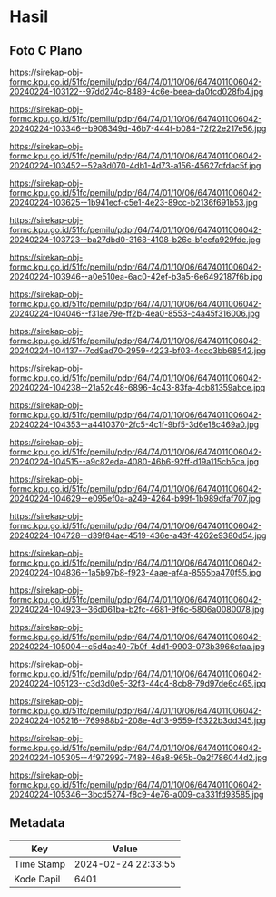 # Hasil

## Foto C Plano

https://sirekap-obj-formc.kpu.go.id/51fc/pemilu/pdpr/64/74/01/10/06/6474011006042-20240224-103122--97dd274c-8489-4c6e-beea-da0fcd028fb4.jpg

https://sirekap-obj-formc.kpu.go.id/51fc/pemilu/pdpr/64/74/01/10/06/6474011006042-20240224-103346--b908349d-46b7-444f-b084-72f22e217e56.jpg

https://sirekap-obj-formc.kpu.go.id/51fc/pemilu/pdpr/64/74/01/10/06/6474011006042-20240224-103452--52a8d070-4db1-4d73-a156-45627dfdac5f.jpg

https://sirekap-obj-formc.kpu.go.id/51fc/pemilu/pdpr/64/74/01/10/06/6474011006042-20240224-103625--1b941ecf-c5e1-4e23-89cc-b2136f691b53.jpg

https://sirekap-obj-formc.kpu.go.id/51fc/pemilu/pdpr/64/74/01/10/06/6474011006042-20240224-103723--ba27dbd0-3168-4108-b26c-b1ecfa929fde.jpg

https://sirekap-obj-formc.kpu.go.id/51fc/pemilu/pdpr/64/74/01/10/06/6474011006042-20240224-103946--a0e510ea-6ac0-42ef-b3a5-6e6492187f6b.jpg

https://sirekap-obj-formc.kpu.go.id/51fc/pemilu/pdpr/64/74/01/10/06/6474011006042-20240224-104046--f31ae79e-ff2b-4ea0-8553-c4a45f316006.jpg

https://sirekap-obj-formc.kpu.go.id/51fc/pemilu/pdpr/64/74/01/10/06/6474011006042-20240224-104137--7cd9ad70-2959-4223-bf03-4ccc3bb68542.jpg

https://sirekap-obj-formc.kpu.go.id/51fc/pemilu/pdpr/64/74/01/10/06/6474011006042-20240224-104238--21a52c48-6896-4c43-83fa-4cb81359abce.jpg

https://sirekap-obj-formc.kpu.go.id/51fc/pemilu/pdpr/64/74/01/10/06/6474011006042-20240224-104353--a4410370-2fc5-4c1f-9bf5-3d6e18c469a0.jpg

https://sirekap-obj-formc.kpu.go.id/51fc/pemilu/pdpr/64/74/01/10/06/6474011006042-20240224-104515--a9c82eda-4080-46b6-92ff-d19a115cb5ca.jpg

https://sirekap-obj-formc.kpu.go.id/51fc/pemilu/pdpr/64/74/01/10/06/6474011006042-20240224-104629--e095ef0a-a249-4264-b99f-1b989dfaf707.jpg

https://sirekap-obj-formc.kpu.go.id/51fc/pemilu/pdpr/64/74/01/10/06/6474011006042-20240224-104728--d39f84ae-4519-436e-a43f-4262e9380d54.jpg

https://sirekap-obj-formc.kpu.go.id/51fc/pemilu/pdpr/64/74/01/10/06/6474011006042-20240224-104836--1a5b97b8-f923-4aae-af4a-8555ba470f55.jpg

https://sirekap-obj-formc.kpu.go.id/51fc/pemilu/pdpr/64/74/01/10/06/6474011006042-20240224-104923--36d061ba-b2fc-4681-9f6c-5806a0080078.jpg

https://sirekap-obj-formc.kpu.go.id/51fc/pemilu/pdpr/64/74/01/10/06/6474011006042-20240224-105004--c5d4ae40-7b0f-4dd1-9903-073b3966cfaa.jpg

https://sirekap-obj-formc.kpu.go.id/51fc/pemilu/pdpr/64/74/01/10/06/6474011006042-20240224-105123--c3d3d0e5-32f3-44c4-8cb8-79d97de6c465.jpg

https://sirekap-obj-formc.kpu.go.id/51fc/pemilu/pdpr/64/74/01/10/06/6474011006042-20240224-105216--769988b2-208e-4d13-9559-f5322b3dd345.jpg

https://sirekap-obj-formc.kpu.go.id/51fc/pemilu/pdpr/64/74/01/10/06/6474011006042-20240224-105305--4f972992-7489-46a8-965b-0a2f786044d2.jpg

https://sirekap-obj-formc.kpu.go.id/51fc/pemilu/pdpr/64/74/01/10/06/6474011006042-20240224-105346--3bcd5274-f8c9-4e76-a009-ca331fd93585.jpg


## Metadata

| Key        | Value               |
| ---------- | ------------------- |
| Time Stamp | 2024-02-24 22:33:55 |
| Kode Dapil | 6401                |



